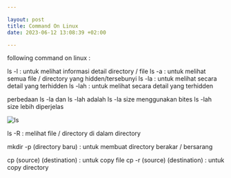```yaml
---

layout: post
title: Command On Linux
date: 2023-06-12 13:08:39 +02:00

---
```



following command on linux : 

ls -l : untuk melihat informasi detail directory / file
ls -a : untuk melihat semua file / directory yang hidden/tersebunyi
ls -la : untuk melihat secara detail yang terhidden
ls -lah : untuk melihat secara detail yang terhidden

perbedaan ls -la dan ls -lah adalah 
ls -la size menggunakan bites
ls -lah size lebih diperjelas

![ls](/assets/img/posts/ls.png)

ls -R : melihat file / directory di dalam directory

mkdir -p (directory baru) : untuk membuat directory berakar / bersarang

cp (source) (destination) : untuk copy file
cp -r (source) (destination) : untuk copy directory
